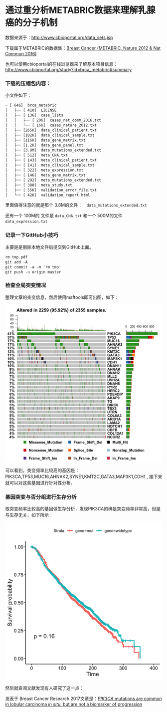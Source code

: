 # 通过重分析METABRIC数据来理解乳腺癌的分子机制

数据来源于：http://www.cbioportal.org/data_sets.jsp 

下载属于METABRIC的数据集：[Breast Cancer (METABRIC, Nature 2012 & Nat Commun 2016)](http://www.cbioportal.org/study?id=brca_metabric#summary) 

也可以使用cbioportal的在线浏览器来了解基本项目信息：http://www.cbioportal.org/study?id=brca_metabric#summary 

### 下载的压缩包内容：

小文件如下：

```
─ [ 646]  brca_metabric
│   ├── [ 410]  LICENSE
│   ├── [ 136]  case_lists
│   │   ├── [ 20K]  cases_nat_comm_2016.txt
│   │   └── [ 16K]  cases_nature_2012.txt
│   ├── [265K]  data_clinical_patient.txt
│   ├── [102K]  data_clinical_sample.txt
│   ├── [116K]  data_gene_matrix.txt
│   ├── [1.2K]  data_gene_panel.txt
│   ├── [3.8M]  data_mutations_extended.txt
│   ├── [ 512]  meta_CNA.txt
│   ├── [ 143]  meta_clinical_patient.txt
│   ├── [ 141]  meta_clinical_sample.txt
│   ├── [ 322]  meta_expression.txt
│   ├── [ 146]  meta_gene_matrix.txt
│   ├── [ 292]  meta_mutations_extended.txt
│   ├── [ 380]  meta_study.txt
│   ├── [ 55K]  validation_error_file.txt
│   └── [ 42K]  validation_report.html
```

里面值得注意的就是那个  3.8M的文件：`  data_mutations_extended.txt`

还有一个 100M的 文件是 `data_CNA.txt` 和一个 500M的文件 `data_expression.txt`

### 记录一下GitHub小技巧

主要是是删除本地文件后提交到GitHub上面。

```
rm tmp.pdf 
git add -A 
git commit -a -m 'rm tmp'
git push -u origin master
```





### 检查全局突变情况

整理文章的突变信息，然后使用maftools即可出图，如下：

![](figures/oncoplot_top30_metabric.png)

可以看到，突变频率比较高的基因是： PIK3CA,TP53,MUC16,AHNAK2,SYNE1,KMT2C,GATA3,MAP3K1,CDH1 , 接下来就可以对这些基因进行针对性分析。

### 基因突变与否分组进行生存分析

取突变频率比较高的基因做生存分析，发现PIK3CA的确是突变频率非常高，但是与生存无关，如下所示：

![](figures/survival_based_on_PIK3CA_mutation.png)

然后就查阅文献发现有人研究了这一点：

发表于 Breast Cancer Research 2017文章是：[*PIK3CA* mutations are common in lobular carcinoma *in situ,* but are not a biomarker of progression](https://doi.org/10.1186/s13058-016-0789-y)  
